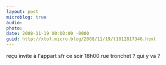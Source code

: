 ```yaml
---
layout: post
microblog: true
audio: 
photo: 
date: 2008-11-19 00:00:00 -0000
guid: http://xtof.micro.blog/2008/11/19/t1012817346.html
---
```

reçu invite à l'appart sfr ce soir 18h00 rue tronchet ? qui y va ?
